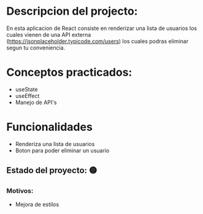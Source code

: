 # Descripcion del projecto:
En esta aplicacion de React consiste en renderizar una lista de usuarios los cuales vienen de una API externa (https://jsonplaceholder.typicode.com/users) los cuales podras eliminar segun tu conveniencia.

# Conceptos practicados:
- useState
- useEffect
- Manejo de API's

# Funcionalidades
- Renderiza una lista de usuarios
- Boton para poder eliminar un usuario

## Estado del proyecto: 🟡
### Motivos:
- Mejora de estilos